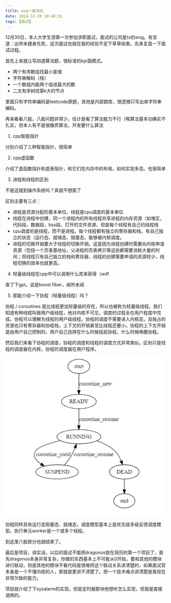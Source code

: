 ```yaml
---
title: wxg一面凉经
date: 2024-12-30 10:48:31
tags: [面试]
---
```


12月30日，本人大学生涯第一次参加求职面试，面试的公司是tx的wxg。有言道：出师未捷身先死，这次面试也就在我的经验不足下草草结束。先来复盘一下面试过程。

首先上来就让写四道算法题，很标准的kpi面模式。

- 两个有序数组找最小差值
- 字符串解码（栈）
- 一个数组内能两个组成最大的数
- 二叉有序树找第k大的节点

里面只有字符串编码是leetcode原题，其他是内部题库，很遗憾只写出来字符串编码。

再来看看八股，八股问题非常少，估计是看了算法能力不行（唉算法基本功确实不扎实，但本人有不是很像弄算法，开发要什么算法

1. cpp智能指针

分别介绍了三种智能指针，很简单

2. cpp虚函数

介绍了虚函数指针和虚表指针，和它们在内存中的布局，如何实现多态。也很简单

3. 进程和线程的区别

不是这就到操作系统吗？真就不想面了

区别主要有三点：
- 进程是资源分配的基本单位，线程是cpu调度的基本单位
- 线程在进程中创建，同一个进程内的所有线程共享进程的内存资源（如堆区，代码段，数据段，bss段，打开的文件资源，但是每个线程有自己的线程栈
- cpu调度的是线程，而不是进程。每个线程都有独立的寄存器和栈，有自己独立的状态（运行态、就绪态、阻塞态，能够被内核调度。
- 进程的切换开销要大于线程的切换开销。这是因为进程创建时需要向内核申请资源（包括一个页表基地址，父进程的页表拷贝等这些都需要消耗大量的时间；但线程只有自己独立的栈和寄存器，线程的创建需要申请的资源较少，线程切换的效率也就更高。

4. 轻量级线程在cpp中可以调用什么库来获得（wdf

查了下gpt，说是boost fiber，闻所未闻

5. 那能介绍一下协程（轻量级线程）吗？

协程 / coroutines 是比线程更加轻量级的存在，所以也被称为轻量级线程。我们知道有种线程叫做用户级线程，他对内核不可见，调度的过程全在用户程度中完成。协程可以理解为线程的用户级线程。协程的调度不需要进入内核态，且独占的资源也只有寄存器和协程栈，上下文的开销甚至比线程还要小。协程的上下文开销是由用户自己控制的，用户自己选择在什么时候挂起协程，什么时候唤醒协程。

然后我们来看下协程的调度，协程的调度和线程的调度方式非常类似，区别只是线程的调度器在内核，协程的调度器在用户程序。

![alt text](assets/img/2024-12-31-wxg-一面-凉经wxg/image.png)

协程同样具有运行态阻塞态、就绪态，调度模型基本上是优先级多级反馈调度模型。执行单元worker是一个或多个线程。

到这里八股部分也就结束了。

最后是项目，讲实话，以后的面试不能把dragonos放在简历的第一个项目了，首先dragonos本身非常复杂，你做的东西基本上不可能从0开始，要和其他的模块进行联动，但是其他的模块不看代码是很难把这个联动关系讲清楚的，如果面试官本身是一个不懂内核的人，那就是更讲不清楚了。把一个技术难点讲清楚是我现在非常欠缺的能力。

项目就介绍了下sysalarm的实现，但是定时器那块他想听怎么实现，但我是直接调用的。